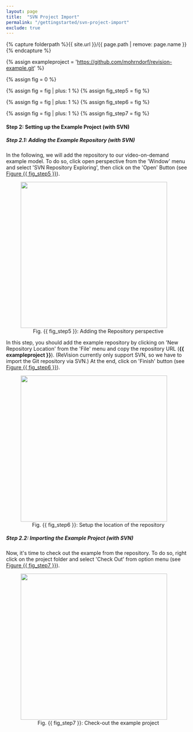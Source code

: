 ```yaml
---
layout: page
title:  "SVN Project Import"
permalink: "/gettingstarted/svn-project-import"
exclude: true
---
```


{% capture folderpath %}{{ site.url }}/{{ page.path | remove: page.name }}{% endcapture %}

{% assign exampleproject = 'https://github.com/mohrndorf/revision-example.git' %}

{% assign fig = 0 %}

{% assign fig = fig | plus: 1 %}
{% assign fig_step5 = fig %}

{% assign fig = fig | plus: 1 %}
{% assign fig_step6 = fig %}

{% assign fig = fig | plus: 1 %}
{% assign fig_step7 = fig %}

#### Step 2: Setting up the Example Project (with SVN)

##### Step 2.1: Adding the Example Repository (with SVN)

In the following, we will add the repository to our video-on-demand example model. To do so, click open perspective from the 'Window' menu and select 'SVN Repository Exploring', then click on the 'Open' Button (see <a href="#fig:{{ fig_step5 }}">Figure {{ fig_step5 }}</a>).

<figure class="aligncenter">
	<a href="{{folderpath}}images/05-svn.png" target="_blank">
	<img style="width: 400px" id="fig:{{ fig_step5 }}" src="{{folderpath}}images/05-svn.png"/></a>
	<figcaption style="text-align: center">Fig. {{ fig_step5 }}: Adding the Repository perspective </figcaption>
</figure>

In this step, you should add the example repository by clicking on 'New Repository Location' from the 'File' menu and copy the repository URL (__{{ exampleproject }}__). (ReVision currently only support SVN, so we have to import the Git repository via SVN.) At the end, click on 'Finish' button (see <a href="#fig:{{ fig_step6 }}">Figure {{ fig_step6 }}</a>).

<figure class="aligncenter">
	<a href="{{folderpath}}images/06-svn.png" target="_blank">
	<img style="width: 400px" id="fig:{{ fig_step6 }}" src="{{folderpath}}images/06-svn.png"/></a>
	<figcaption style="text-align: center">Fig. {{ fig_step6 }}: Setup the location of the repository </figcaption>
</figure>

##### Step 2.2: Importing the Example Project (with SVN)

Now, it's time to check out the example from the repository. To do so, right click on the project folder and select 'Check Out' from option menu (see <a href="#fig:{{ fig_step7 }}"> Figure {{ fig_step7 }}</a>).

<figure class="aligncenter">
	<a href="{{folderpath}}images/07-svn.png" target="_blank">
	<img style="width: 400px" id="fig:{{ fig_step7 }}" src="{{folderpath}}images/07-svn.png"/></a>
	<figcaption style="text-align: center">Fig. {{ fig_step7 }}: Check-out the example project</figcaption>
</figure>